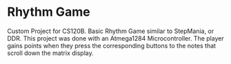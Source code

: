 # Rhythm Game
Custom Project for CS120B. Basic Rhythm Game similar to StepMania, or DDR. This project was done with an Atmega1284 Microcontroller. The player gains points when they press the corresponding buttons to the notes that scroll down the matrix display. 
